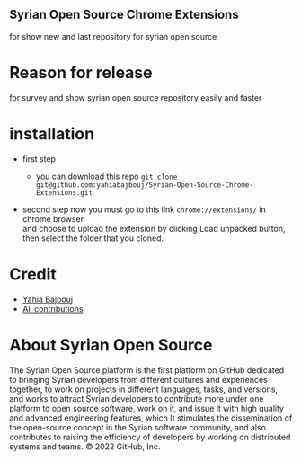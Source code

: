 ## Syrian Open Source Chrome Extensions
for show new and last repository for syrian open source

# Reason for release
for survey and show syrian open source repository easily and faster

# installation

* first step
    * you can download this repo 
    `git clone git@github.com:yahiabajbouj/Syrian-Open-Source-Chrome-Extensions.git`
    
* second step
now you must go to this link `chrome://extensions/` in chrome browser  
and choose to upload the extension by clicking Load unpacked button, then select the folder that you cloned.


# Credit
* [Yahia Bajbouj](https://github.com/yahiabajbouj)
* [All contributions](https://github.com/Syrian-Open-Source/medium-rtl-extension/graphs/contributors)
 
# About Syrian Open Source
The Syrian Open Source platform is the first platform on GitHub dedicated to bringing Syrian developers from different cultures and experiences together, to work on projects in different languages, tasks, and versions, and works to attract Syrian developers to contribute more under one platform to open source software, work on it, and issue it with high quality and advanced engineering features, which It stimulates the dissemination of the open-source concept in the Syrian software community, and also contributes to raising the efficiency of developers by working on distributed systems and teams.
© 2022 GitHub, Inc.
